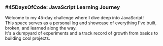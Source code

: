 <h3>#45DaysOfCode: JavaScript Learning Journey</h3>
<p>
  Welcome to my 45-day challenge where I dive deep into JavaScript!<br>
  This space serves as a personal log and showcase of everything I've built, broken, and learned along the way.<br>
  It's a dumpyard of experiments and a track record of growth  from basics to building cool projects.
</p>
